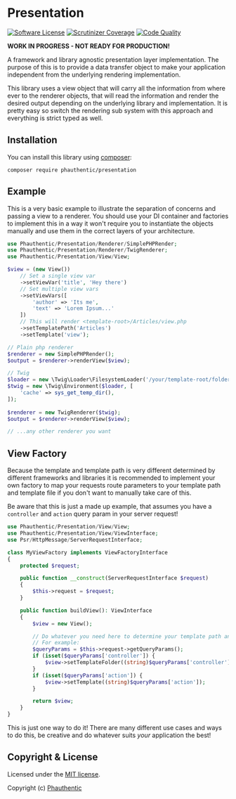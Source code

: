 # Presentation

[![Software License](https://img.shields.io/badge/license-MIT-brightgreen.svg?style=flat-square)](LICENSE)
[![Scrutinizer Coverage](https://img.shields.io/scrutinizer/coverage/g/Phauthentic/presentation/master.svg?style=flat-square)](https://scrutinizer-ci.com/g/Phauthentic/presentation/)
[![Code Quality](https://img.shields.io/scrutinizer/g/Phauthentic/presentation/master.svg?style=flat-square)](https://scrutinizer-ci.com/g/Phauthentic/presentation/)

**WORK IN PROGRESS - NOT READY FOR PRODUCTION!**

A framework and library agnostic presentation layer implementation. The purpose of this is to provide a data transfer object to make your application independent from the underlying rendering implementation.

This library uses a view object that will carry all the information from where ever to the renderer objects, that will read the information and render the desired output depending on the underlying library and implementation. It is pretty easy so switch the rendering sub system with this approach and everything is strict typed as well.
 
## Installation

You can install this library using [composer](http://getcomposer.org):

```
composer require phauthentic/presentation
```

## Example

This is a very basic example to illustrate the separation of concerns and passing a view to a renderer. You should use your DI container and factories to implement this in a way it won't require you to instantiate the objects manually and use them in the correct layers of your architecture. 

```php
use Phauthentic/Presentation/Renderer/SimplePHPRender;
use Phauthentic/Presentation/Renderer/TwigRenderer;
use Phauthentic/Presentation/View/View;

$view = (new View())
    // Set a single view var
    ->setViewVar('title', 'Hey there')
    // Set multiple view vars
    ->setViewVars([
        'author' => 'Its me',
        'text' => 'Lorem Ipsum...'
    ])
    // This will render <template-root>/Articles/view.php
    ->setTemplatePath('Articles')
    ->setTemplate('view'); 

// Plain php renderer
$renderer = new SimplePHPRender();
$output = $renderer->renderView($view);

// Twig
$loader = new \Twig\Loader\FilesystemLoader('/your/template-root/folder');
$twig = new \Twig\Environment($loader, [
    'cache' => sys_get_temp_dir(),
]);
        
$renderer = new TwigRenderer($twig);
$output = $renderer->renderView($view);

// ...any other renderer you want
```

## View Factory

Because the template and template path is very different determined by different frameworks and libraries it is recommended to implement your own factory to map your requests route parameters to your template path and template file if you don't want to manually take care of this.

Be aware that this is just a made up example, that assumes you have a `controller` and `action` query param in your server request!
```php
use Phauthentic/Presentation/View/View;
use Phauthentic/Presentation/View/ViewInterface;
use Psr/HttpMessage/ServerRequestInterface;

class MyViewFactory implements ViewFactoryInterface
{
    protected $request;

    public function __construct(ServerRequestInterface $request)
    {
        $this->request = $request;
    }

    public function buildView(): ViewInterface
    {
        $view = new View();

        // Do whatever you need here to determine your template path and template file
        // For example:
        $queryParams = $this->request->getQueryParams();
        if (isset($queryParams['controller']) {
            $view->setTemplateFolder((string)$queryParams['controller']);
        }
        if (isset($queryParams['action']) {
            $view->setTemplate((string)$queryParams['action']);
        }

        return $view;
    }
}
```

This is just one way to do it! There are many different use cases and ways to do this, be creative and do whatever suits *your* application the best!

## Copyright & License

Licensed under the [MIT license](LICENSE.txt).

Copyright (c) [Phauthentic](https://github.com/Phauthentic)
